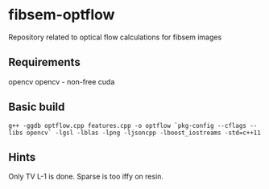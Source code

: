 # fibsem-optflow
Repository related to optical flow calculations for fibsem images


## Requirements

opencv
opencv - non-free
cuda

## Basic build
```
g++ -ggdb optflow.cpp features.cpp -o optflow `pkg-config --cflags --libs opencv` -lgsl -lblas -lpng -ljsoncpp -lboost_iostreams -std=c++11
```
## Hints

Only TV L-1 is done. Sparse is too iffy on resin.
